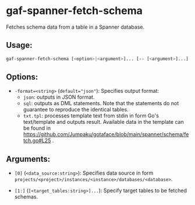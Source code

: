 # gaf-spanner-fetch-schema

Fetches schema data from a table in a Spanner database.

## Usage:

```sh
gaf-spanner-fetch-schema [<option>|<argument>]... [-- [<argument>]...]
```

## Options:

* `-format=<string>` (`default="json"`):
    Specifies output format:
    * `json`: outputs in JSON format.
    * `sql`: outputs as DML statements. Note that the statements do not guarantee to reproduce the identical tables.
    * `txt.tpl`: processes template text from stdin in form Go's text/template and outputs result. Available data in the template can be found in https://github.com/Jumpaku/gotaface/blob/main/spanner/schema/fetch.go#L25 .

## Arguments:
*  `[0]` (`<data_source:string>`):
    Specifies data source in form `projects/<project>/instances/<instance>/databases/<database>`.

* `[1:]` (`[<target_tables:string>]...`):
    Specify target tables to be fetched schemas.

